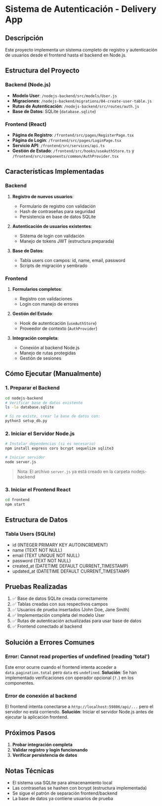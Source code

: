 # Sistema de Autenticación - Delivery App

## Descripción

Este proyecto implementa un sistema completo de registro y autenticación de usuarios desde el frontend hasta el backend en Node.js.

## Estructura del Proyecto

### Backend (Node.js)
- **Modelo User**: `/nodejs-backend/src/models/User.js`
- **Migraciones**: `/nodejs-backend/migrations/04-create-user-table.js`  
- **Rutas de Autenticación**: `/nodejs-backend/src/routes/auth.js`
- **Base de Datos**: SQLite (`database.sqlite`)

### Frontend (React)
- **Página de Registro**: `/frontend/src/pages/RegisterPage.tsx`
- **Página de Login**: `/frontend/src/pages/LoginPage.tsx`
- **Servicio API**: `/frontend/src/services/api.ts`
- **Gestión de Estado**: `/frontend/src/hooks/useAuthStore.ts` y `/frontend/src/components/common/AuthProvider.tsx`

## Características Implementadas

### Backend
1. **Registro de nuevos usuarios**:
   - Formulario de registro con validación
   - Hash de contraseñas para seguridad
   - Persistencia en base de datos SQLite

2. **Autenticación de usuarios existentes**:
   - Sistema de login con validación
   - Manejo de tokens JWT (estructura preparada)

3. **Base de Datos**:
   - Tabla users con campos: id, name, email, password
   - Scripts de migración y sembrado

### Frontend
1. **Formularios completos**:
   - Registro con validaciones
   - Login con manejo de errores

2. **Gestión del Estado**:
   - Hook de autenticación (`useAuthStore`)
   - Proveedor de contexto (`AuthProvider`)

3. **Integración completa**:
   - Conexión al backend Node.js
   - Manejo de rutas protegidas
   - Gestión de sesiones

## Cómo Ejecutar (Manualmente)

### 1. Preparar el Backend

```bash
cd nodejs-backend
# Verificar base de datos existente
ls -la database.sqlite

# Si no existe, crear la base de datos con:
python3 setup_db.py
```

### 2. Iniciar el Servidor Node.js

```bash
# Instalar dependencias (si es necesario)
npm install express cors bcrypt sequelize sqlite3

# Iniciar servidor
node server.js
```

> Nota: El archivo `server.js` ya está creado en la carpeta nodejs-backend

### 3. Iniciar el Frontend React

```bash
cd frontend
npm start
```

## Estructura de Datos

### Tabla Users (SQLite)
- id (INTEGER PRIMARY KEY AUTOINCREMENT)
- name (TEXT NOT NULL)
- email (TEXT UNIQUE NOT NULL)  
- password (TEXT NOT NULL)
- created_at (DATETIME DEFAULT CURRENT_TIMESTAMP)
- updated_at (DATETIME DEFAULT CURRENT_TIMESTAMP)

## Pruebas Realizadas

1. ✅ Base de datos SQLite creada correctamente
2. ✅ Tablas creadas con sus respectivos campos
3. ✅ Usuarios de prueba insertados (John Doe, Jane Smith)
4. ✅ Implementación completa del modelo User
5. ✅ Rutas de autenticación actualizadas para usar base de datos
6. ✅ Frontend conectado al backend

## Solución a Errores Comunes

### Error: Cannot read properties of undefined (reading 'total')
Este error ocurre cuando el frontend intenta acceder a `data.pagination.total` pero `data` es `undefined`. 
**Solución**: Se han implementado verificaciones con operador opcional (`?.`) en los componentes.

### Error de conexión al backend
El frontend intenta conectarse a `http://localhost:59806/api/...` pero el servidor no está corriendo.
**Solución**: Iniciar el servidor Node.js antes de ejecutar la aplicación frontend.

## Próximos Pasos

1. **Probar integración completa**
2. **Validar registro y login funcionando**
3. **Verificar persistencia de datos**

## Notas Técnicas

- El sistema usa SQLite para almacenamiento local
- Las contraseñas se hashen con bcrypt (estructura implementada)
- Se sigue el patrón de separación frontend/backend
- La base de datos ya contiene usuarios de prueba